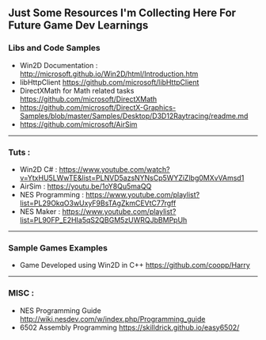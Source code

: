 ## Just Some Resources I'm Collecting Here For Future Game Dev Learnings

### Libs and Code Samples
   * Win2D Documentation : http://microsoft.github.io/Win2D/html/Introduction.htm
   * libHttpClient https://github.com/microsoft/libHttpClient
   * DirectXMath for Math related tasks https://github.com/microsoft/DirectXMath
   * https://github.com/microsoft/DirectX-Graphics-Samples/blob/master/Samples/Desktop/D3D12Raytracing/readme.md
   * https://github.com/microsoft/AirSim

-----

### Tuts :
   * Win2D C# : https://www.youtube.com/watch?v=YtxHU5LWwTE&list=PLNVD5azsNYNsCp5WYZiZlbg0MXvVAmsd1
   * AirSim : https://youtu.be/1oY8Qu5maQQ
   * NES Programming : https://www.youtube.com/playlist?list=PL29OkqO3wUxyF9BsTAgZkmCEVtC77rgff
   * NES Maker : https://www.youtube.com/playlist?list=PL90FP_E2HIa5qS2QBGM5zUWRQJbBMPpUh

-----

### Sample Games Examples
   * Game Developed using Win2D in C++ https://github.com/coopp/Harry

-----

### MISC :
   * NES Programming Guide http://wiki.nesdev.com/w/index.php/Programming_guide
   * 6502 Assembly Programming https://skilldrick.github.io/easy6502/
   
